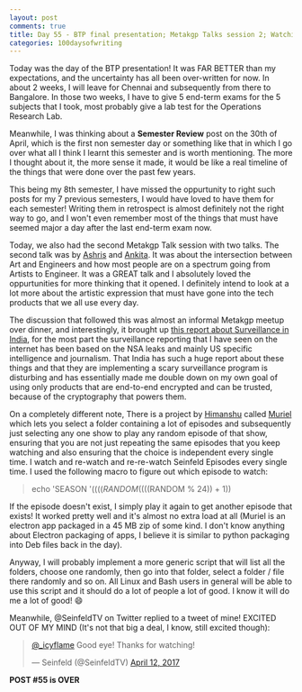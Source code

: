 ```yaml
---
layout: post
comments: true
title: Day 55 - BTP final presentation; Metakgp Talks session 2; Watching random Seinfeld episodes
categories: 100daysofwriting
---
```


Today was the day of the BTP presentation! It was FAR BETTER than my
expectations, and the uncertainty has all been over-written for now. In about 2
weeks, I will leave for Chennai and subsequently from there to Bangalore. In
those two weeks, I have to give 5 end-term exams for the 5 subjects that I took,
most probably give a lab test for the Operations Research Lab.

Meanwhile, I was thinking about a **Semester Review** post on the 30th of April,
which is the first non semester day or something like that in which I go over
what all I think I learnt this semester and is worth mentioning. The more I
thought about it, the more sense it made, it would be like a real timeline of
the things that were done over the past few years.

This being my 8th semester, I have missed the oppurtunity to right such posts
for my 7 previous semesters, I would have loved to have them for each semester!
Writing them in retrospect is almost definitely not the right way to go, and I
won't even remember most of the things that must have seemed major a day after
the last end-term exam now.

Today, we also had the second Metakgp Talk session with two talks. The second
talk was by [Ashris](https://www.facebook.com/Ashris) and
[Ankita](https://www.facebook.com/ankita.diwan.98). It was about the
intersection between Art and Engineers and how most people are on a spectrum
going from Artists to Engineer. It was a GREAT talk and I absolutely loved the
oppurtunities for more thinking that it opened. I definitely intend to look at a
lot more about the artistic expression that must have gone into the tech
products that we all use every day.

The discussion that followed this was almost an informal Metakgp meetup over
dinner, and interestingly, it brought up [this report about Surveillance in
India](http://sflc.in/wp-content/uploads/2014/09/SFLC-FINAL-SURVEILLANCE-REPORT.pdf),
for the most part the surveillance reporting that I have seen on the internet
has been based on the NSA leaks and mainly US specific intelligence and
journalism. That India has such a huge report about these things and that they
are implementing a scary surveillance program is disturbing and has essentially
made me double down on my own goal of using only products that are end-to-end
encrypted and can be trusted, because of the cryptography that powers them.

On a completely different note, There is a project by
[Himanshu](https://github.com/OrkoHunter) called
[Muriel](https://github.com/OrkoHunter/Muriel) which lets you select a folder
containing a lot of episodes and subsequently just selecting any one show to
play any random episode of that show, ensuring that you are not just repeating
the same episodes that you keep watching and also ensuring that the choice is
independent every single time. I watch and re-watch and re-re-watch Seinfeld
Episodes every single time. I used the following macro to figure out which
episode to watch:

>  echo 'SEASON '$(($(($RANDOM % 9)) + 1))' EPISODE '$(($(($RANDOM % 24)) + 1))

If the episode doesn't exist, I simply play it again to get another episode that
exists! It worked pretty well and it's almost no extra load at all (Muriel is an
electron app packaged in a 45 MB zip of some kind. I don't know anything about
Electron packaging of apps, I believe it is similar to python packaging into Deb
files back in the day).

Anyway, I will probably implement a more generic script that will list all the
folders, choose one randomly, then go into that folder, select a folder / file
there randomly and so on. All Linux and Bash users in general will be able to
use this script and it should do a lot of people a lot of good. I know it will
do me a lot of good! :smile:

Meanwhile, @SeinfeldTV on Twitter replied to a tweet of mine! EXCITED OUT OF MY
MIND (It's not that big a deal, I know, still excited though):

<blockquote class="twitter-tweet" data-lang="en"><p lang="en" dir="ltr"><a
href="https://twitter.com/_icyflame">@_icyflame</a> Good eye! Thanks for
watching!</p>&mdash; Seinfeld (@SeinfeldTV) <a
href="https://twitter.com/SeinfeldTV/status/852263717588705281">April 12,
2017</a></blockquote>
<script async src="//platform.twitter.com/widgets.js" charset="utf-8"></script>

**POST #55 is OVER**

